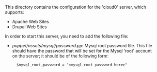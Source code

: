 This directory contains the configuration for the 'cloud0' server, which supports:

* Apache Web Sites
* Drupal Web Sites

In order to start this server, you need to add the following file:

* *puppet/assets/mysql/password.pp*: Mysql root password file.  This file should
  have the password that will be set for the Mysql 'root' account on the server;
  it should be of the following form:
  ```
    $mysql_root_password = "<mysql root password here>"
  ```
